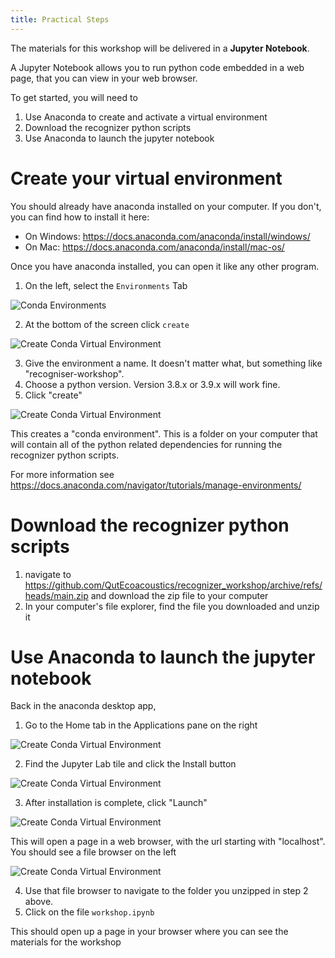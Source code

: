 ```yaml
---
title: Practical Steps
---
```


The materials for this workshop will be delivered in a **Jupyter Notebook**. 

A Jupyter Notebook allows you to run python code embedded in a web page, that you can view in your web browser.

To get started, you will need to 

1) Use Anaconda to create and activate a virtual environment
2) Download the recognizer python scripts
3) Use Anaconda to launch the jupyter notebook

# Create your virtual environment

You should already have anaconda installed on your computer. If you don't, you can find how to install it here: 

- On Windows: https://docs.anaconda.com/anaconda/install/windows/
- On Mac: https://docs.anaconda.com/anaconda/install/mac-os/

Once you have anaconda installed, you can open it like any other program. 

1) On the left, select the `Environments` Tab

![Conda Environments](/images/recognizer_workshop/create_venv_1.png)

2) At the bottom of the screen click `create`

![Create Conda Virtual Environment](/images/recognizer_workshop/create_venv_2.png)

3) Give the environment a name. It doesn't matter what, but something like "recogniser-workshop". 
4) Choose a python version. Version 3.8.x or 3.9.x will work fine. 
5) Click "create"

![Create Conda Virtual Environment](/images/recognizer_workshop/create_venv_3.png)


This creates a "conda environment". This is a folder on your computer that will contain all of the python related dependencies for running the recognizer python scripts. 

For more information see https://docs.anaconda.com/navigator/tutorials/manage-environments/

# Download the recognizer python scripts

1) navigate to https://github.com/QutEcoacoustics/recognizer_workshop/archive/refs/heads/main.zip and download the zip file to your computer
2) In your computer's file explorer, find the file you downloaded and unzip it

# Use Anaconda to launch the jupyter notebook 

Back in the anaconda desktop app, 

1) Go to the Home tab in the Applications pane on the right

![Create Conda Virtual Environment](/images/recognizer_workshop/launch_notebook_1.png)

2) Find the Jupyter Lab tile and click the Install button 

![Create Conda Virtual Environment](/images/recognizer_workshop/launch_notebook_2.png)

3) After installation is complete, click "Launch"

![Create Conda Virtual Environment](/images/recognizer_workshop/launch_notebook_3.png)


This will open a page in a web browser, with the url starting with "localhost". You should see a file browser on the left

![Create Conda Virtual Environment](/images/recognizer_workshop/launch_notebook_4.png)

4) Use that file browser to navigate to the folder you unzipped in step 2 above. 
5) Click on the file `workshop.ipynb`

This should open up a page in your browser where you can see the materials for the workshop











